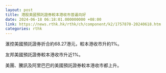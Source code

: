 ```yaml
---
layout: post
title: 港股美國預託證券較本港收市普遍向好
date: 2024-06-18 06:18:01.000000000 +08:00
link: https://news.rthk.hk/rthk/ch/component/k2/1757870-20240618.htm
categories: rthk
---
```


滙控美國預託證券折合約68.27港元，較本港收市升約1%。

友邦美國預託證券較本港收市升近1%。

美團、騰訊及阿里巴巴的美國預託證券較本港收市都上升。
